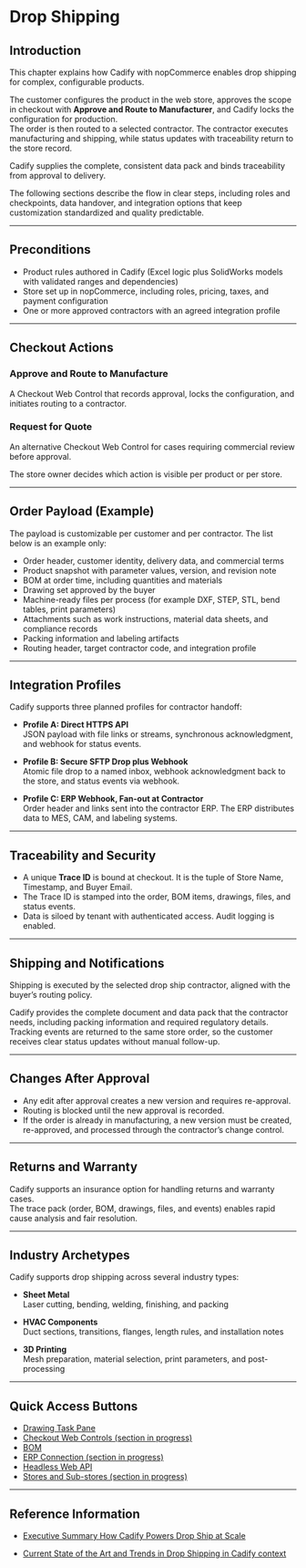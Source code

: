 # Drop Shipping

## Introduction

This chapter explains how Cadify with nopCommerce enables drop shipping for complex, configurable products.  

The customer configures the product in the web store, approves the scope in checkout with **Approve and Route to Manufacturer**, and Cadify locks the configuration for production.  
The order is then routed to a selected contractor. The contractor executes manufacturing and shipping, while status updates with traceability return to the store record.  

Cadify supplies the complete, consistent data pack and binds traceability from approval to delivery.  

The following sections describe the flow in clear steps, including roles and checkpoints, data handover, and integration options that keep customization standardized and quality predictable.  

---

## Preconditions

- Product rules authored in Cadify (Excel logic plus SolidWorks models with validated ranges and dependencies)  
- Store set up in nopCommerce, including roles, pricing, taxes, and payment configuration  
- One or more approved contractors with an agreed integration profile  

---

## Checkout Actions

### Approve and Route to Manufacture  
A Checkout Web Control that records approval, locks the configuration, and initiates routing to a contractor.  

### Request for Quote  
An alternative Checkout Web Control for cases requiring commercial review before approval.  

The store owner decides which action is visible per product or per store.  

---

## Order Payload (Example)

The payload is customizable per customer and per contractor. The list below is an example only:  

- Order header, customer identity, delivery data, and commercial terms  
- Product snapshot with parameter values, version, and revision note  
- BOM at order time, including quantities and materials  
- Drawing set approved by the buyer  
- Machine-ready files per process (for example DXF, STEP, STL, bend tables, print parameters)  
- Attachments such as work instructions, material data sheets, and compliance records  
- Packing information and labeling artifacts  
- Routing header, target contractor code, and integration profile  

---

## Integration Profiles

Cadify supports three planned profiles for contractor handoff:  

- **Profile A: Direct HTTPS API**  
  JSON payload with file links or streams, synchronous acknowledgment, and webhook for status events.  

- **Profile B: Secure SFTP Drop plus Webhook**  
  Atomic file drop to a named inbox, webhook acknowledgment back to the store, and status events via webhook.  

- **Profile C: ERP Webhook, Fan-out at Contractor**  
  Order header and links sent into the contractor ERP. The ERP distributes data to MES, CAM, and labeling systems.  

---

## Traceability and Security

- A unique **Trace ID** is bound at checkout. It is the tuple of Store Name, Timestamp, and Buyer Email.  
- The Trace ID is stamped into the order, BOM items, drawings, files, and status events.  
- Data is siloed by tenant with authenticated access. Audit logging is enabled.  

---

## Shipping and Notifications

Shipping is executed by the selected drop ship contractor, aligned with the buyer’s routing policy.  

Cadify provides the complete document and data pack that the contractor needs, including packing information and required regulatory details. Tracking events are returned to the same store order, so the customer receives clear status updates without manual follow-up.  

---

## Changes After Approval

- Any edit after approval creates a new version and requires re-approval.  
- Routing is blocked until the new approval is recorded.  
- If the order is already in manufacturing, a new version must be created, re-approved, and processed through the contractor’s change control.  

---

## Returns and Warranty

Cadify supports an insurance option for handling returns and warranty cases.  
The trace pack (order, BOM, drawings, files, and events) enables rapid cause analysis and fair resolution.  

---

## Industry Archetypes

Cadify supports drop shipping across several industry types:  

- **Sheet Metal**  
  Laser cutting, bending, welding, finishing, and packing  

- **HVAC Components**  
  Duct sections, transitions, flanges, length rules, and installation notes  

- **3D Printing**  
  Mesh preparation, material selection, print parameters, and post-processing  

---

## Quick Access Buttons

- [Drawing Task Pane](../../cadify/task_panes/drawingTab.md)
- [Checkout Web Controls (section in progress)](../../cadify/controls/checkoutControls.md)
- [BOM](../../cadify/bom/bom.md)
- [ERP Connection (section in progress)](../store/erpConnection.md)
- [Headless Web API](../web/index.md)
- [Stores and Sub-stores (section in progress)](../store/storeSettings.md)

---

## Reference Information

- <a href="files/Executive Summary How Cadify Powers Drop Ship at Scale.pdf" target="_blank" rel="noopener noreferrer">Executive Summary How Cadify Powers Drop Ship at Scale</a>

- <a href="files/Current State of the Art and Trends in Drop Shipping in Cadify context.pdf" target="_blank" rel="noopener noreferrer">Current State of the Art and Trends in Drop Shipping in Cadify context</a>
